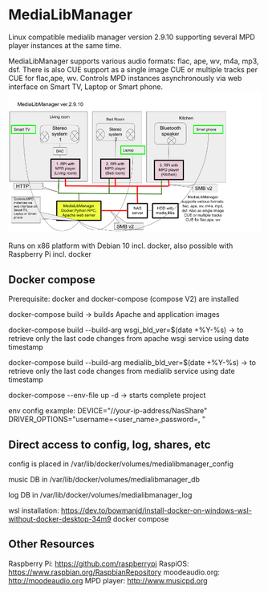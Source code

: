 # MediaLibManager
Linux compatible medialib manager version 2.9.10 supporting several MPD player instances at the same time.

MediaLibManager supports various audio formats: flac, ape, wv, m4a, mp3, dsf. There is also CUE support as a single image CUE or multiple tracks per CUE for flac,ape, wv.
Controls MPD instances asynchronously via web interface on Smart TV, Laptop or Smart phone.
![MediaLibManager](/data/MediaLibManager.png)

Runs on x86 platform with Debian 10 incl. docker, also possible with Raspberry Pi incl. docker
## Docker compose
Prerequisite: docker and docker-compose (compose V2) are installed

  docker-compose build -> builds Apache and application images

  docker-compose build --build-arg wsgi_bld_ver=$(date +%Y-%s) -> to retrieve only the last code changes from apache wsgi service using date timestamp

  docker-compose build --build-arg medialib_bld_ver=$(date +%Y-%s) -> to retrieve only the last code changes from medialib service using date timestamp

  docker-compose --env-file <path to docker-compose env file>  up -d -> starts complete project

  env config example:
    DEVICE="//your-ip-address/NasShare"
    DRIVER_OPTIONS="username=<user_name>,password=<password>, <your SMB device connection options>"



## Direct access to config, log, shares, etc
config is placed in /var/lib/docker/volumes/medialibmanager_config

music DB in /var/lib/docker/volumes/medialibmanager_db

log DB in /var/lib/docker/volumes/medialibmanager_log

wsl installation:
https://dev.to/bowmanjd/install-docker-on-windows-wsl-without-docker-desktop-34m9
docker compose 




## Other Resources
Raspberry Pi: https://github.com/raspberrypi
RaspiOS: https://www.raspbian.org/RaspbianRepository
moodeaudio.org: http://moodeaudio.org
MPD player: http://www.musicpd.org
